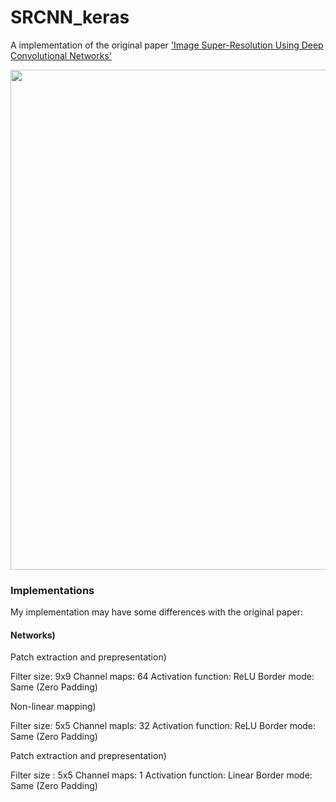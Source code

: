 # SRCNN_keras


A implementation of the original paper ['Image Super-Resolution Using Deep Convolutional Networks'](https://arxiv.org/abs/1501.00092)


<center><img width = "800" src="https://user-images.githubusercontent.com/58276840/94503875-77722b00-0242-11eb-85f8-93e7cb0fdd11.png"></center>


### Implementations

My implementation may have some differences with the original paper:

#### Networks)

Patch extraction and prepresentation)

Filter size: 9x9
Channel maps: 64
Activation function: ReLU
Border mode: Same (Zero Padding)

Non-linear mapping)

Filter size: 5x5
Channel mapls: 32
Activation function: ReLU
Border mode: Same (Zero Padding)

Patch extraction and prepresentation)

Filter size : 5x5
Channel maps: 1
Activation function: Linear
Border mode: Same (Zero Padding)

